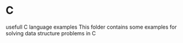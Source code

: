 # C
usefull C language examples
This folder contains some examples for solving data structure problems in C
